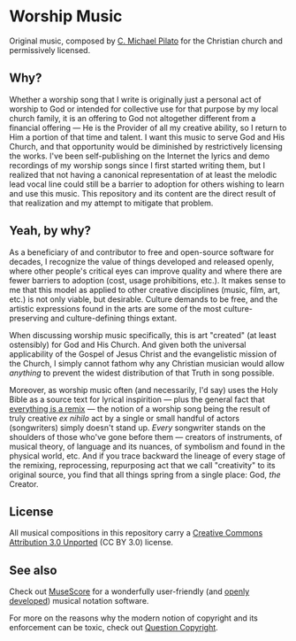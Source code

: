 # Worship Music

Original music, composed by [C. Michael
Pilato](http://cmichaelpilato.com) for the Christian church and
permissively licensed.

## Why?

Whether a worship song that I write is originally just a personal act
of worship to God or intended for collective use for that purpose by
my local church family, it is an offering to God not altogether
different from a financial offering — He is the Provider of all my
creative ability, so I return to Him a portion of that time and
talent.  I want this music to serve God and His Church, and that
opportunity would be diminished by restrictively licensing the works.
I've been self-publishing on the Internet the lyrics and demo
recordings of my worship songs since I first started writing them, but
I realized that not having a canonical representation of at least the
melodic lead vocal line could still be a barrier to adoption for
others wishing to learn and use this music.  This repository and its
content are the direct result of that realization and my attempt to
mitigate that problem.

## Yeah, by why?

As a beneficiary of and contributor to free and open-source software
for decades, I recognize the value of things developed and released
openly, where other people's critical eyes can improve quality and
where there are fewer barriers to adoption (cost, usage prohibitions,
etc.).  It makes sense to me that this model as applied to other
creative disciplines (music, film, art, etc.) is not only viable, but
desirable.  Culture demands to be free, and the artistic expressions
found in the arts are some of the most culture-preserving and
culture-defining things extant.

When discussing worship music specifically, this is art "created" (at
least ostensibly) for God and His Church.  And given both the
universal applicability of the Gospel of Jesus Christ and the
evangelistic mission of the Church, I simply cannot fathom why any
Christian musician would allow _anything_ to prevent the widest
distribution of that Truth in song possible.

Moreover, as worship music often (and necessarily, I'd say) uses the
Holy Bible as a source text for lyrical inspirition — plus the general
fact that [everything is a remix](https://www.youtube.com/watch?v=nJPERZDfyWc)
— the notion of a worship song being the result of truly creative _ex
nihilo_ act by a single or small handful of actors (songwriters)
simply doesn't stand up.  _Every_ songwriter stands on the shoulders
of those who've gone before them — creators of instruments,
of musical theory, of language and its nuances, of symbolism and
 found in the physical world, etc.  And if you trace backward
the lineage of every stage of the remixing, reprocessing, repurposing
act that we call "creativity" to its original source, you find
that all things spring from a single place:  God, _the_ Creator.

## License

All musical compositions in this repository carry a [Creative Commons
Attribution 3.0 Unported](https://creativecommons.org/licenses/by/3.0/)
(CC BY 3.0) license.

## See also

Check out [MuseScore](https://musescore.org) for a wonderfully
user-friendly (and [openly developed](https://github.com/musescore/MuseScore)) 
musical notation software.

For more on the reasons why the modern notion of copyright
and its enforcement can be toxic, check out [Question
Copyright](https://questioncopyright.org/).
